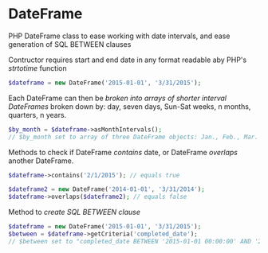 # DateFrame

PHP DateFrame class to ease working with date intervals, and ease generation of SQL BETWEEN clauses
 
Contructor requires start and end date in any format readable aby PHP's *strtotime* function

```php
$dateframe = new DateFrame('2015-01-01', '3/31/2015');
```

Each DateFrame can then be *broken into arrays of shorter interval DateFrames* broken down by: day, seven days, Sun-Sat weeks, n months, quarters, n years.

```php
$by_month = $dateframe->asMonthIntervals(); 
// $by_month set to array of three DateFrame objects: Jan., Feb., Mar.
```

Methods to check if DateFrame *contains* date, or DateFrame *overlaps* another DateFrame.

```php
$dateframe->contains('2/1/2015'); // equals true

$dateframe2 = new DateFrame('2014-01-01', '3/31/2014');
$dateframe->overlaps($dateframe2); // equals false
```

Method to *create SQL BETWEEN clause*
```php
$dateframe = new DateFrame('2015-01-01', '3/31/2015');
$between = $dateframe->getCriteria('completed_date');
// $between set to "completed_date BETWEEN '2015-01-01 00:00:00' AND '2015-03-31 23:59:59'"

```

